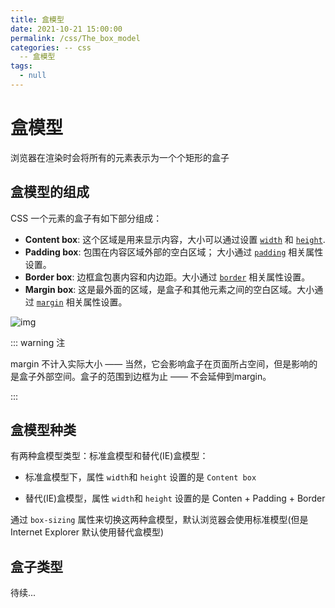 ```yaml
---
title: 盒模型
date: 2021-10-21 15:00:00
permalink: /css/The_box_model
categories: -- css
  -- 盒模型
tags:
  - null
---
```


# 盒模型

浏览器在渲染时会将所有的元素表示为一个个矩形的盒子

## 盒模型的组成

CSS 一个元素的盒子有如下部分组成：

- **Content box**: 这个区域是用来显示内容，大小可以通过设置 [`width`](https://developer.mozilla.org/zh-CN/docs/Web/CSS/width) 和 [`height`](https://developer.mozilla.org/zh-CN/docs/Web/CSS/height).
- **Padding box**: 包围在内容区域外部的空白区域； 大小通过 [`padding`](https://developer.mozilla.org/zh-CN/docs/Web/CSS/padding) 相关属性设置。
- **Border box**: 边框盒包裹内容和内边距。大小通过 [`border`](https://developer.mozilla.org/zh-CN/docs/Web/CSS/border) 相关属性设置。
- **Margin box**: 这是最外面的区域，是盒子和其他元素之间的空白区域。大小通过 [`margin`](https://developer.mozilla.org/zh-CN/docs/Web/CSS/margin) 相关属性设置。

![img](/img/94.png)

::: warning 注

margin 不计入实际大小 —— 当然，它会影响盒子在页面所占空间，但是影响的是盒子外部空间。盒子的范围到边框为止 —— 不会延伸到margin。

:::

## 盒模型种类

有两种盒模型类型：标准盒模型和替代(IE)盒模型：

* 标准盒模型下，属性 `width`和 `height` 设置的是 `Content box` 

* 替代(IE)盒模型，属性 `width`和 `height` 设置的是 Conten + Padding + Border

通过 `box-sizing` 属性来切换这两种盒模型，默认浏览器会使用标准模型(但是 Internet Explorer 默认使用替代盒模型)

## 盒子类型

待续...




